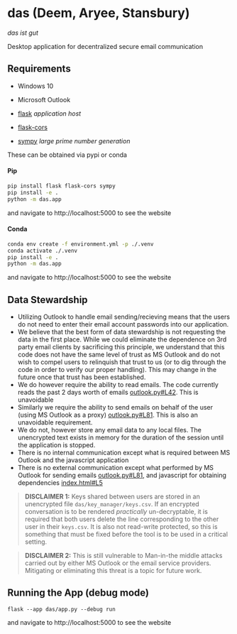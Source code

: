 # das (Deem, Aryee, Stansbury)
_das ist gut_

Desktop application for decentralized secure email communication
## Requirements
- Windows 10
- Microsoft Outlook

- [flask](https://pypi.org/project/Flask/) _application host_
- [flask-cors](https://pypi.org/project/Flask-Cors/)
- [sympy](https://pypi.org/project/sympy/) _large prime number generation_

These can be obtained via pypi or conda
#### Pip
```bash
pip install flask flask-cors sympy
pip install -e .
python -m das.app
```
and navigate to http://localhost:5000 to see the website

#### Conda
```bash
conda env create -f environment.yml -p ./.venv
conda activate ./.venv
pip install -e .
python -m das.app
```
and navigate to http://localhost:5000 to see the website

## Data Stewardship
  - Utilizing Outlook to handle email sending/recieving means that the users do not need to enter their email account passwords into our application.
  - We believe that the best form of data stewardship is not requesting the data in the first place. While we could eliminate the dependence on 3rd party email clients by sacrificing this principle, we understand that this code does not have the same level of trust as MS Outlook and do not wish to compel users to relinquish that trust to us (or to dig through the code in order to verify our proper handling). This may change in the future once that trust has been established.
  - We do however require the ability to read emails. The code currently reads the past 2 days worth of emails [outlook.py#L42](https://github.com/JoelStansbury/das/blob/main/das/outlook/outlook.py#L42). This is unavoidable
  - Similarly we require the ability to send emails on behalf of the user (using MS Outlook as a proxy) [outlook.py#L81](https://github.com/JoelStansbury/das/blob/main/das/outlook/outlook.py#L81). This is also an unavoidable requirement.
  - We do not, however store any email data to any local files. The unencrypted text exists in memory for the duration of the session until the application is stopped.
  - There is no internal communication except what is required between MS Outlook and the javascript application
  - There is no external communication except what performed by MS Outlook for sending emails [outlook.py#L81](https://github.com/JoelStansbury/das/blob/main/das/outlook/outlook.py#L81), and javascript for obtaining dependencies [index.html#L5](https://github.com/JoelStansbury/das/blob/main/das/templates/index.html#L5)


> __DISCLAIMER 1:__ Keys shared between users are stored in an unencrypted file `das/key_manager/keys.csv`. If an encrypted conversation is to be rendered _practically_ un-decryptable, it is required that both users delete the line corresponding to the other user in their `keys.csv`. It is also not read-write protected, so this is something that must be fixed before the tool is to be used in a critical setting.

> __DISCLAIMER 2:__ This is still vulnerable to Man-in-the middle attacks carried out by either MS Outlook or the email service providers. Mitigating or eliminating this threat is a topic for future work.

## Running the App (debug mode)
`flask --app das/app.py --debug run`

and navigate to http://localhost:5000 to see the website
